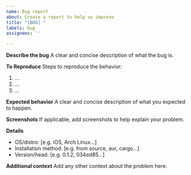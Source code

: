 ```yaml
---
name: Bug report
about: Create a report to help us improve
title: "[BUG] "
labels: bug
assignees: ''

---
```


**Describe the bug**
A clear and concise description of what the bug is.

**To Reproduce**
Steps to reproduce the behavior:
1. ...
2. ...
3. ...

**Expected behavior**
A clear and concise description of what you expected to happen.

**Screenshots**
If applicable, add screenshots to help explain your problem.

**Details**
 - OS/distro: [e.g. iOS, Arch Linux...]
 - Installation method: [e.g. from source, aur, cargo...]
 - Version/head: [e.g. 0.1.2, 034ed85...]

**Additional context**
Add any other context about the problem here.
